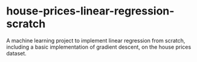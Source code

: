 # house-prices-linear-regression-scratch
 A machine learning project to implement linear regression from scratch, including a basic implementation of gradient descent, on the house prices dataset.
